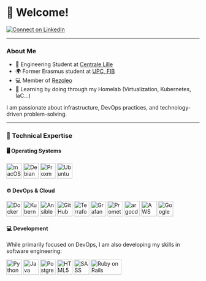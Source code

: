# 👋 Welcome!

[![Connect on LinkedIn](https://img.shields.io/badge/Connect-LinkedIn-blue?logo=linkedin&style=flat-square)](https://www.linkedin.com/in/pierre-jezegou/)  

---

### About Me  

- 🏫 Engineering Student at [Centrale Lille](https://centralelille.fr)  
- 🌍 Former Erasmus student at [UPC, FIB](https://www.fib.upc.edu)  
- 💻 Member of [Rezoleo](https://github.com/rezoleo)
- 🌱 Learning by doing through my Homelab (Virtualization, Kubernetes, IaC...)

I am passionate about infrastructure, DevOps practices, and technology-driven problem-solving.

---

### 🚀 Technical Expertise  

#### 🖥️ Operating Systems  
<p align="left">
    <img src="https://upload.wikimedia.org/wikipedia/en/b/b9/MacOS_original_logo.svg" alt="macOS" width="40" height="40"/>
    <img src="https://www.vectorlogo.zone/logos/debian/debian-icon.svg" alt="Debian" width="40" height="40"/>
    <img src="https://raw.githubusercontent.com/simple-icons/simple-icons/master/icons/proxmox.svg" alt="Proxmox" width="40" height="40"/>
    <img src="https://www.vectorlogo.zone/logos/ubuntu/ubuntu-icon.svg" alt="Ubuntu" width="40" height="40"/>
</p>

#### ⚙️ DevOps & Cloud  
<p align="left">
    <img src="https://www.vectorlogo.zone/logos/docker/docker-icon.svg" alt="Docker" width="40" height="40"/>
    <img src="https://www.vectorlogo.zone/logos/kubernetes/kubernetes-icon.svg" alt="Kubernetes" width="40" height="40"/>
    <img src="https://www.vectorlogo.zone/logos/ansible/ansible-icon.svg" alt="Ansible" width="40" height="40"/>
    <img src="https://avatars.githubusercontent.com/u/44036562?s=200&v=4" alt="GitHub Actions" width="40" height="40"/>
    <img src="https://www.vectorlogo.zone/logos/terraformio/terraformio-icon.svg" alt="Terraform" width="40" height="40"/>
    <img src="https://www.vectorlogo.zone/logos/grafana/grafana-icon.svg" alt="Grafana" width="40" height="40"/>
    <img src="https://www.vectorlogo.zone/logos/prometheusio/prometheusio-icon.svg" alt="Prometheus" width="40" height="40"/>
    <img src="https://www.vectorlogo.zone/logos/argoprojio/argoprojio-icon.svg" alt="argocd" width="40" height="40"/>
    <img src="https://www.vectorlogo.zone/logos/amazon_aws/amazon_aws-icon.svg" alt="AWS" width="40" height="40"/>
    <img src="https://www.vectorlogo.zone/logos/google_cloud/google_cloud-icon.svg" alt="Google Cloud" width="40" height="40"/>
</p>

#### 💻 Development  
While primarily focused on DevOps, I am also developing my skills in software engineering:  
<p align="left">
    <img src="https://www.vectorlogo.zone/logos/python/python-vertical.svg" alt="Python" width="40" height="40"/>
    <img src="https://www.vectorlogo.zone/logos/java/java-icon.svg" alt="Java" width="40" height="40"/>
    <img src="https://www.vectorlogo.zone/logos/postgresql/postgresql-icon.svg" alt="PostgreSQL" width="40" height="40"/>
    <img src="https://www.vectorlogo.zone/logos/w3_html5/w3_html5-icon.svg" alt="HTML5" width="40" height="40"/>
    <img src="https://www.vectorlogo.zone/logos/sass-lang/sass-lang-icon.svg" alt="SASS" width="40" height="40"/>
    <img src="https://upload.wikimedia.org/wikipedia/commons/thumb/6/62/Ruby_On_Rails_Logo.svg/822px-Ruby_On_Rails_Logo.svg.png" alt="Ruby on Rails" width="80" height="40"/>
</p>
